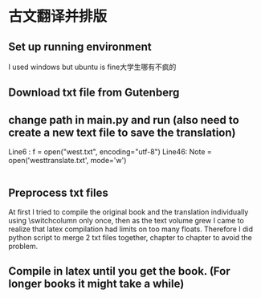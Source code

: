 # 古文翻译并排版
## Set up running environment 
I used windows but ubuntu is fine大学生哪有不疯的
## Download txt file from Gutenberg


## change path in main.py and run (also need to create a new text file to save the translation)

Line6 : f = open("west.txt", encoding="utf-8")
Line46: Note = open('westtranslate.txt', mode='w')
~~~ 

~~~
## Preprocess txt files
At first I tried to compile the original book and the translation individually using \switchcolumn only once, then as the text volume grew I came to realize that latex compilation had limits on too many floats. Therefore I did python script to merge 2 txt files together, chapter to chapter to avoid the problem.  
## Compile in latex until you get the book. (For longer books it might take a while)


